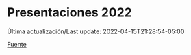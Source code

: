 # Presentaciones 2022

Última actualización/Last update: 2022-04-15T21:28:54-05:00

 [Fuente](https://www.gob.mx/salud/documentos/presentaciones-2022)
